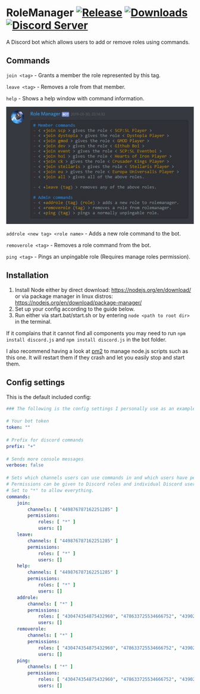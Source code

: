 RoleManager [![Release](https://img.shields.io/github/release/KarlofDuty/RoleManager.svg)](https://github.com/KarlOfDuty/RoleManager/releases) [![Downloads](https://img.shields.io/github/downloads/KarlOfDuty/RoleManager/total.svg)](https://github.com/KarlOfDuty/RoleManager/releases) [![Discord Server](https://img.shields.io/discord/430468637183442945.svg?label=discord)](https://discord.gg/C5qMvkj)
======
A Discord bot which allows users to add or remove roles using commands.

## Commands

`join <tag>` - Grants a member the role represented by this tag.

`leave <tag>` - Removes a role from that member.

`help` - Shows a help window with command information.

![](readmeImage.jpg)

`addrole <new tag> <role name>` - Adds a new role command to the bot.

`removerole <tag>` - Removes a role command from the bot.

`ping <tag>` - Pings an unpingable role (Requires manage roles permission).

## Installation

1. Install Node either by direct download: https://nodejs.org/en/download/ or via package manager in linux distros: https://nodejs.org/en/download/package-manager/
2. Set up your config according to the guide below.
3. Run either via start.bat/start.sh or by entering `node <path to root dir>` in the terminal.

If it complains that it cannot find all components you may need to run `npm install discord.js` and `npm install discord.js` in the bot folder.

I also recommend having a look at [pm2](http://pm2.keymetrics.io/) to manage node.js scripts such as this one. It will restart them if they crash and let you easily stop and start them.

## Config settings

This is the default included config:
```yaml
### The following is the config settings I personally use as an example on how to set it up.

# Your bot token
token: ""

# Prefix for discord commands
prefix: "+"

# Sends more console messages
verbose: false

# Sets which channels users can use commands in and which users have permission to use the commands.
# Permissions can be given to Discord roles and individual Discord users. All of the config arrays use IDs, not names.
# Set to "*" to allow everything.
commands:
    join:
        channels: [ "449876787162251285" ]
        permissions:
            roles: [ "*" ]
            users: []
    leave:
        channels: [ "449876787162251285" ]
        permissions:
            roles: [ "*" ]
            users: []
    help:
        channels: [ "449876787162251285" ]
        permissions:
            roles: [ "*" ]
            users: []
    addrole:
        channels: [ "*" ]
        permissions:
            roles: [ "430474354875432960", "478633725534666752", "439020448710262784", "448776874492035083", "448775229381279774" ]
            users: []
    removerole:
        channels: [ "*" ]
        permissions:
            roles: [ "430474354875432960", "478633725534666752", "439020448710262784", "448776874492035083", "448775229381279774" ]
            users: []
    ping:
        channels: [ "*" ]
        permissions:
            roles: [ "430474354875432960", "478633725534666752", "439020448710262784", "448776874492035083", "448775229381279774" ]
            users: []
```
